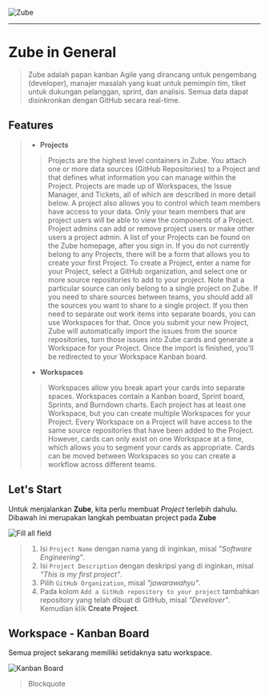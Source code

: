 
![Zube](https://zube.io/images/45001cebe04ef1725a03259b174cf3a6.combo_blue.svg)


---

# Zube in General

> Zube adalah papan kanban Agile yang dirancang untuk pengembang (developer), manajer masalah yang kuat untuk pemimpin tim, tiket untuk dukungan pelanggan, sprint, dan analisis. Semua data dapat disinkronkan dengan GitHub secara real-time.


## Features

> * **Projects**
> >  Projects are the highest level containers in Zube. You attach one or more data sources (GitHub Repositories) to a Project and that defines what information you can manage within the Project. Projects are made up of Workspaces, the Issue Manager, and Tickets, all of which are described in more detail below. A project also allows you to control which team members have access to your data. Only your team members that are project users will be able to view the components of a Project. Project admins can add or remove project users or make other users a project admin. A list of your Projects can be found on the Zube homepage, after you sign in. If you do not currently belong to any Projects, there will be a form that allows you to create your first Project.
> To create a Project, enter a name for your Project, select a GitHub organization, and select one or more source repositories to add to your project. Note that a particular source can only belong to a single project on Zube. If you need to share sources between teams, you should add all the sources you want to share to a single project. If you then need to separate out work items into separate boards, you can use Workspaces for that. Once you submit your new Project, Zube will automatically import the issues from the source repositories, turn those issues into Zube cards and generate a Workspace for your Project. Once the import is finished, you'll be redirected to your Workspace Kanban board.
> 
> * **Workspaces**
>> Workspaces allow you break apart your cards into separate spaces. Workspaces contain a Kanban board, Sprint board, Sprints, and Burndown charts. Each project has at least one Workspace, but you can create multiple Workspaces for your Project. Every Workspace on a Project will have access to the same source repositories that have been added to the Project. However, cards can only exist on one Workspace at a time, which allows you to segment your cards as appropriate. Cards can be moved between Workspaces so you can create a workflow across different teams.

## Let's Start

Untuk menjalankan **Zube**, kita perlu membuat *Project* terlebih dahulu. Dibawah ini merupakan langkah pembuatan project pada **Zube**

![Fill all field](https://lh3.googleusercontent.com/-OBksglMHMLk/WFcv_PkVS6I/AAAAAAAAAPM/c-KJ4UcmvSM5nKuV4neN0MQZvVWIlB-qQCLcB/s0/5.png "5.png")

> 1. Isi `Project Name` dengan nama yang di inginkan, misal _"Software Engineering"_.
> 2. Isi `Project Description` dengan deskripsi yang di inginkan, misal _"This is my first project"_.
> 3. Pilih `GitHub Organization`, misal _"jawarawahyu"_.
> 4. Pada kolom `Add a GitHub repository to your project` tambahkan repository yang telah dibuat di GitHub, misal _"Develover"_. Kemudian klik **Create Project**.


## Workspace - Kanban Board

Semua project sekarang memiliki setidaknya satu workspace.

![Kanban Board](https://lh3.googleusercontent.com/-kkVwErY3Bbs/WFc5VrCNaoI/AAAAAAAAAP0/xYNQ6QuESxQFo2370jul1gcvSb_M-lB4QCLcB/s0/6.png "6.png")

> Blockquote
